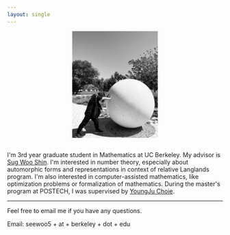 ```yaml
---
layout: single
---
```


<figure>
<div style="text-align: center; margin-bottom: 2em">
<img src="assets/profile.jpeg" width="200" title="at Stanford"/>
</div>
</figure>


I'm 3rd year graduate student in Mathematics at UC Berkeley. My advisor is [Sug Woo Shin](https://math.berkeley.edu/~swshin/).
I'm interested in number theory, especially about automorphic forms and representations in context of relative Langlands program.
I'm also interested in computer-assisted mathematics, like optimization problems or formalization of mathematics.
During the master's program at POSTECH, I was supervised by [YoungJu Choie](https://yjchoie.postech.ac.kr/).

---

Feel free to email me if you have any questions.

Email: seewoo5 + at + berkeley + dot + edu